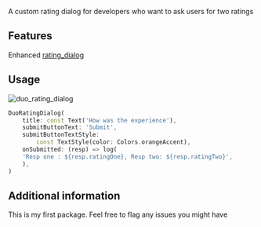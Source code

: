 <!-- 
This README describes the package. If you publish this package to pub.dev,
this README's contents appear on the landing page for your package.

For information about how to write a good package README, see the guide for
[writing package pages](https://dart.dev/guides/libraries/writing-package-pages). 

For general information about developing packages, see the Dart guide for
[creating packages](https://dart.dev/guides/libraries/create-library-packages)
and the Flutter guide for
[developing packages and plugins](https://flutter.dev/developing-packages). 
-->

A custom rating dialog for developers who want to ask users for two ratings


## Features

Enhanced [rating_dialog](https://pub.dev/packages/rating_dialog)

## Usage

![duo_rating_dialog](https://user-images.githubusercontent.com/16275252/175461987-e45b0dcb-2cc7-4cff-91ba-3cfc94004018.gif)

```dart
DuoRatingDialog(
    title: const Text('How was the experience'),
    submitButtonText: 'Submit',
    submitButtonTextStyle:
        const TextStyle(color: Colors.orangeAccent),
    onSubmitted: (resp) => log(
    'Resp one : ${resp.ratingOne}, Resp two: ${resp.ratingTwo}',
    ),
)
```

## Additional information

This is my first package. Feel free to flag any issues you might have
